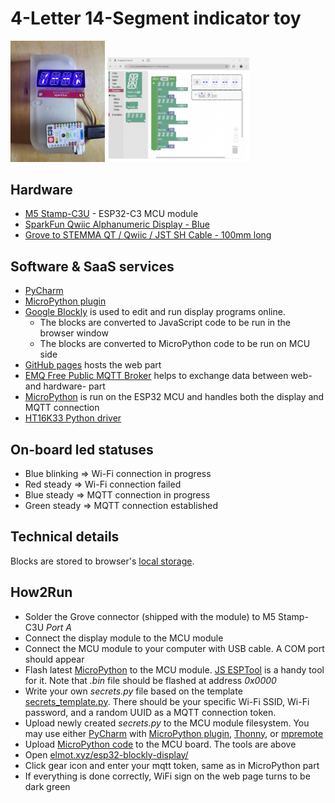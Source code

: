 4-Letter 14-Segment indicator toy
====

<img src="docs/img_a.png"  style="width:30%" alt="device view"/>
<img src="docs/screenshot_a.png"  style="width:45%" alt="screenshot"/>


Hardware
----

* [M5 Stamp-C3U](https://docs.m5stack.com/en/core/stamp_c3u) - ESP32-C3 MCU module
* [SparkFun Qwiic Alphanumeric Display - Blue](https://www.sparkfun.com/products/16917)
* [Grove to STEMMA QT / Qwiic / JST SH Cable - 100mm long](https://www.adafruit.com/product/4528)

Software & SaaS services
----
* [PyCharm](https://www.jetbrains.com/pycharm/) 
* [MicroPython plugin](https://plugins.jetbrains.com/plugin/9777-micropython)
* [Google Blockly](https://developers.google.com/blockly) is used to edit and run display programs online.
   * The blocks are converted to JavaScript code to be run in the browser window
   * The blocks are converted to MicroPython code to be run on MCU side
* [GitHub pages](https://pages.github.com/) hosts the web part
* [EMQ Free Public MQTT Broker](https://broker.emqx.io) helps to exchange data between web- and hardware- part
* [MicroPython](https://micropython.org/) is run on the ESP32 MCU and handles both the display and MQTT connection
* [HT16K33 Python driver](https://github.com/smittytone/HT16K33-Python)

On-board led statuses
----
* Blue blinking => Wi-Fi connection in progress
* Red steady => Wi-Fi connection failed
* Blue steady => MQTT connection in progress
* Green steady => MQTT connection established

Technical details
----
Blocks are stored to browser's [local storage](https://developer.mozilla.org/en-US/docs/Web/API/Window/localStorage).

How2Run
----
* Solder the Grove connector (shipped with the module) to M5 Stamp-C3U *Port A*
* Connect the display module to the MCU module
* Connect the MCU module to your computer with USB cable. A COM port should appear
* Flash latest [MicroPython](https://micropython.org/download/ESP32_GENERIC_C3/) to the MCU module. 
[JS ESPTool](https://espressif.github.io/esptool-js/) is a handy tool for it. 
Note that *.bin* file should be flashed at address *0x0000*
* Write your own *secrets.py* file based on the template [secrets_template.py](micropython/src/secrets_template.py).
There should be your specific Wi-Fi SSID, Wi-Fi password, and a random UUID as a MQTT connection token. 
* Upload newly created *secrets.py* to the MCU module filesystem. 
You may use either 
[PyCharm](https://www.jetbrains.com/pycharm/) with 
[MicroPython plugin](https://plugins.jetbrains.com/plugin/9777-micropython), 
[Thonny](https://thonny.org/), or [mpremote](https://docs.micropython.org/en/latest/reference/mpremote.html)
* Upload [MicroPython code](micropython) to the MCU board. The tools are above
* Open [elmot.xyz/esp32-blockly-display/](https://www.elmot.xyz/esp32-blockly-display/)
* Click gear icon and enter your mqtt token, same as in MicroPython part
* If everything is done correctly, WiFi sign on the web page turns to be dark green


